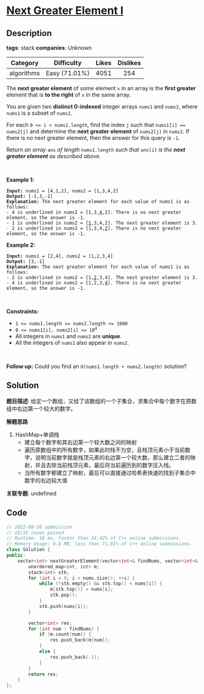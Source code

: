 # [Next Greater Element I](https://leetcode.com/problems/next-greater-element-i/description/)

## Description

**tags**: stack
**companies**: Unknown

|  Category  |  Difficulty   | Likes | Dislikes |
| :--------: | :-----------: | :---: | :------: |
| algorithms | Easy (71.01%) | 4051  |   254    |

<p>The <strong>next greater element</strong> of some element <code>x</code> in an array is the <strong>first greater</strong> element that is <strong>to the right</strong> of <code>x</code> in the same array.</p>

<p>You are given two <strong>distinct 0-indexed</strong> integer arrays <code>nums1</code> and <code>nums2</code>, where <code>nums1</code> is a subset of <code>nums2</code>.</p>

<p>For each <code>0 &lt;= i &lt; nums1.length</code>, find the index <code>j</code> such that <code>nums1[i] == nums2[j]</code> and determine the <strong>next greater element</strong> of <code>nums2[j]</code> in <code>nums2</code>. If there is no next greater element, then the answer for this query is <code>-1</code>.</p>

<p>Return <em>an array </em><code>ans</code><em> of length </em><code>nums1.length</code><em> such that </em><code>ans[i]</code><em> is the <strong>next greater element</strong> as described above.</em></p>

<p>&nbsp;</p>
<p><strong>Example 1:</strong></p>

<pre><code><strong>Input:</strong> nums1 = [4,1,2], nums2 = [1,3,4,2]
<strong>Output:</strong> [-1,3,-1]
<strong>Explanation:</strong> The next greater element for each value of nums1 is as follows:
- 4 is underlined in nums2 = [1,3,<u>4</u>,2]. There is no next greater element, so the answer is -1.
- 1 is underlined in nums2 = [<u>1</u>,3,4,2]. The next greater element is 3.
- 2 is underlined in nums2 = [1,3,4,<u>2</u>]. There is no next greater element, so the answer is -1.</code></pre>

<p><strong>Example 2:</strong></p>

<pre><code><strong>Input:</strong> nums1 = [2,4], nums2 = [1,2,3,4]
<strong>Output:</strong> [3,-1]
<strong>Explanation:</strong> The next greater element for each value of nums1 is as follows:
- 2 is underlined in nums2 = [1,<u>2</u>,3,4]. The next greater element is 3.
- 4 is underlined in nums2 = [1,2,3,<u>4</u>]. There is no next greater element, so the answer is -1.</code></pre>

<p>&nbsp;</p>
<p><strong>Constraints:</strong></p>

<ul>
  <li><code>1 &lt;= nums1.length &lt;= nums2.length &lt;= 1000</code></li>
  <li><code>0 &lt;= nums1[i], nums2[i] &lt;= 10<sup>4</sup></code></li>
  <li>All integers in <code>nums1</code> and <code>nums2</code> are <strong>unique</strong>.</li>
  <li>All the integers of <code>nums1</code> also appear in <code>nums2</code>.</li>
</ul>

<p>&nbsp;</p>
<strong>Follow up:</strong> Could you find an <code>O(nums1.length + nums2.length)</code> solution?

## Solution

**题目描述**: 给定一个数组，又给了该数组的一个子集合，求集合中每个数字在原数组中右边第一个较大的数字。

**解题思路**

1. HashMap+单调栈
   - 建立每个数字和其右边第一个较大数之间的映射
   - 遍历原数组中的所有数字，如果此时栈不为空，且栈顶元素小于当前数字，说明当前数字就是栈顶元素的右边第一个较大数，那么建立二者的映射，并且去除当前栈顶元素，最后将当前遍历到的数字压入栈。
   - 当所有数字都建立了映射，最后可以直接通过哈希表快速的找到子集合中数字的右边较大值

**关联专题**: undefined

## Code

```cpp
// 2022-08-26 submission
// 15/15 cases passed
// Runtime: 18 ms, faster than 24.42% of C++ online submissions.
// Memory Usage: 8.8 MB, less than 71.01% of C++ online submissions.
class Solution {
public:
    vector<int> nextGreaterElement(vector<int>& findNums, vector<int>& nums) {
        unordered_map<int, int> m;
        stack<int> stk;
        for (int i = 0; i < nums.size(); ++i) {
            while (!stk.empty() && stk.top() < nums[i]) {
                m[stk.top()] = nums[i];
                stk.pop();
            }
            stk.push(nums[i]);
        }

        vector<int> res;
        for (int num : findNums) {
            if (m.count(num)) {
                res.push_back(m[num]);
            }
            else {
                res.push_back(-1);
            }
        }
        return res;
    }
};
```
